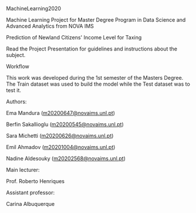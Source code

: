 MachineLearning2020

Machine Learning Project for Master Degree Program in Data Science and Advanced Analytics from NOVA IMS

Prediction of Newland Citizens' Income Level for Taxing

Read the Project Presentation for guidelines and instructions about the subject.


Workflow

This work was developed during the 1st semester of the Masters Degree. The Train dataset was used to build the model while the Test dataset was to test it.


Authors:

Ema Mandura (m20200647@novaims.unl.pt)

Berfin Sakallioglu (m20200545@novaims.unl.pt)

Sara Michetti (m20200626@novaims.unl.pt)

Emil Ahmadov (m20201004@novaims.unl.pt)

Nadine Aldesouky (m20202568@novaims.unl.pt)


Main lecturer:

Prof. Roberto Henriques


Assistant professor:

Carina Albuquerque
